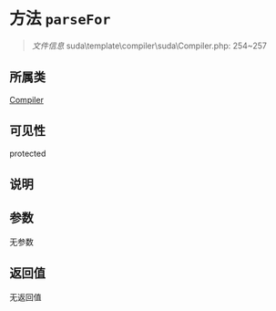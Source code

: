 # 方法 `parseFor`

> *文件信息* suda\template\compiler\suda\Compiler.php: 254~257

## 所属类 

[Compiler](../Compiler.md)

## 可见性

protected

## 说明



## 参数


无参数


## 返回值

无返回值
